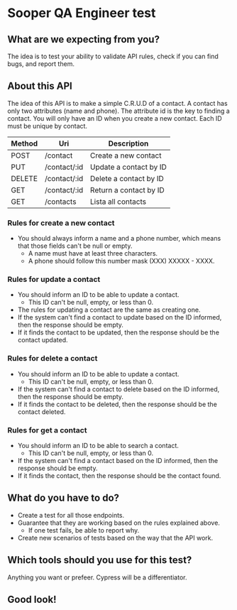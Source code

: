 # Sooper QA Engineer test

## What are we expecting from you?
The idea is to test your ability to validate API rules, check if you can find bugs, and report them.

## About this API
The idea of this API is to make a simple C.R.U.D of a contact.
A contact has only two attributes (name and phone). The attribute id is the key to finding a contact.
You will only have an ID when you create a new contact.
Each ID must be unique by contact.

| Method | Uri| Description |
|--------|----|-------------|
| POST   | /contact | Create a new contact |
| PUT    | /contact/:id | Update a contact by ID |
| DELETE | /contact/:id | Delete a contact by ID |
| GET    | /contact/:id | Return a contact by ID |
| GET    | /contacts    | Lista all contacts     |

### Rules for create a new contact
* You should always inform a name and a phone number, which means that those fields can't be null or empty.
    * A name must have at least three characters.
    * A phone should follow this number mask (XXX) XXXXX - XXXX.

### Rules for update a contact
* You should inform an ID to be able to update a contact.
    * This ID can't be null, empty, or less than 0.
* The rules for updating a contact are the same as creating one.
* If the system can't find a contact to update based on the ID informed, then the response should be empty.
* If it finds the contact to be updated, then the response should be the contact updated.

### Rules for delete a contact
* You should inform an ID to be able to update a contact.
    * This ID can't be null, empty, or less than 0.
* If the system can't find a contact to delete based on the ID informed, then the response should be empty.
* If it finds the contact to be deleted, then the response should be the contact deleted.

### Rules for get a contact
* You should inform an ID to be able to search a contact.
    * This ID can't be null, empty, or less than 0.
* If the system can't find a contact based on the ID informed, then the response should be empty.
* If it finds the contact, then the response should be the contact found.

## What do you have to do?
* Create a test for all those endpoints.
* Guarantee that they are working based on the rules explained above.
    * If one test fails, be able to report why.
* Create new scenarios of tests based on the way that the API work.

## Which tools should you use for this test?
Anything you want or prefeer.
Cypress will be a differentiator.

## Good look!